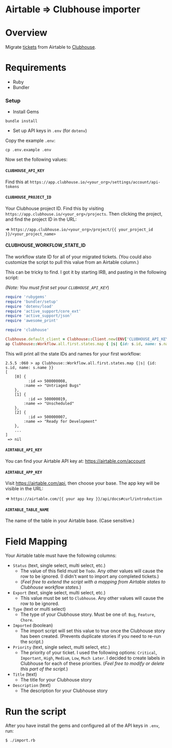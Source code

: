 # Airtable => Clubhouse importer

# Overview

Migrate [tickets](https://airtable.com) from Airtable to [Clubhouse](https://clubhouse.io).

# Requirements

* Ruby
* Bundler

### Setup

* Install Gems

```
bundle install
```

* Set up API keys in `.env` (for `dotenv`)

Copy the example `.env`:

```
cp .env.example .env
```

Now set the following values:

#### `CLUBHOUSE_API_KEY`

Find this at `https://app.clubhouse.io/<your_org>/settings/account/api-tokens`

#### `CLUBHOUSE_PROJECT_ID`

Your Clubhouse project ID. Find this by visiting `https://app.clubhouse.io/<your_org>/projects`. Then clicking the project, and find the project ID in the URL:

=> `https://app.clubhouse.io/<your_org>/project/{{ your_project_id }}/<your_project_name>`

#### CLUBHOUSE_WORKFLOW_STATE_ID

The workflow state ID for all of your migrated tickets. (You could also customize the script to pull this value from an Airtable column.)

This can be tricky to find. I got it by starting IRB, and pasting in the following script:

*(Note: You must first set your `CLUBHOUSE_API_KEY`*)

```ruby
require 'rubygems'
require 'bundler/setup'
require 'dotenv/load'
require 'active_support/core_ext'
require 'active_support/json'
require 'awesome_print'

require 'clubhouse'

Clubhouse.default_client = Clubhouse::Client.new(ENV['CLUBHOUSE_API_KEY'])
ap Clubhouse::Workflow.all.first.states.map { |s| {id: s.id, name: s.name } }
```

This will print all the state IDs and names for your first workflow:

```
2.5.5 :060 > ap Clubhouse::Workflow.all.first.states.map {|s| {id: s.id, name: s.name }}
[
    [0] {
          :id => 500000008,
        :name => "Untriaged Bugs"
    },
    [1] {
          :id => 500000019,
        :name => "Unscheduled"
    },
    [2] {
          :id => 500000007,
        :name => "Ready for Development"
    },
    ...
]
 => nil
```

#### `AIRTABLE_API_KEY`

You can find your Airtable API key at: https://airtable.com/account

#### `AIRTABLE_APP_KEY`

Visit https://airtable.com/api, then choose your base. The app key will be visible in the URL:

=> `https://airtable.com/{{ your app key }}/api/docs#curl/introduction`


#### `AIRTABLE_TABLE_NAME`

The name of the table in your Airtable base. (Case sensitive.)

# Field Mapping

Your Airtable table must have the following columns:

* `Status` (text, single select, multi select, etc.)
  * The value of this field must be `Todo`. Any other values will cause the row to be ignored. (I didn't want to import any completed tickets.)
  * (*Feel free to extend the script with a mapping from Airtable states to Clubhouse workflow states.*)
* `Export` (text, single select, multi select, etc.)
  * This value must be set to `Clubhouse`. Any other values will cause the row to be ignored.
* `Type` (text or multi select)
  * The type of your Clubhouse story. Must be one of: `Bug`, `Feature`, `Chore`.
* `Imported` (boolean)
  * The import script will set this value to true once the Clubhouse story has been created. (Prevents duplicate stories if you need to re-run the script.)
* `Priority` (text, single select, multi select, etc.)
  * The priority of your ticket. I used the following options: `Critical`, `Important`, `High`, `Medium`, `Low`, `Much Later`. I decided to create labels in Clubhouse for each of these priorities. (*Feel free to modify or delete this part of the script.*)
* `Title` (text)
  * The title for your Clubhouse story
* `Description` (text)
  * The description for your Clubhouse story


# Run the script

After you have install the gems and configured all of the API keys in `.env`, run:

```bash
$ ./import.rb
```
